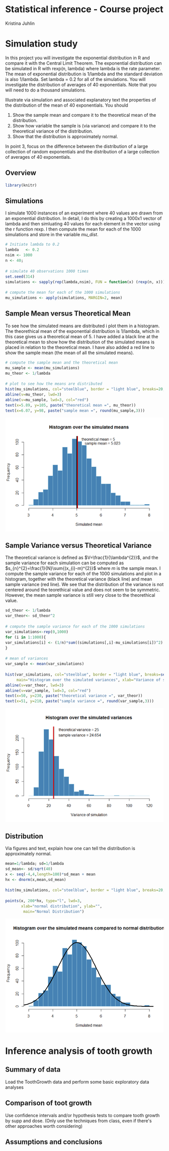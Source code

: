 # Statistical inference - Course project
Kristina Juhlin  
#  Simulation study  
In this project you will investigate the exponential distribution in R and compare it with the Central Limit Theorem. The exponential distribution can be simulated in R with rexp(n, lambda) where lambda is the rate parameter. The mean of exponential distribution is 1/lambda and the standard deviation is also 1/lambda. Set lambda = 0.2 for all of the simulations. You will investigate the distribution of averages of 40 exponentials. Note that you will need to do a thousand simulations.

Illustrate via simulation and associated explanatory text the properties of the distribution of the mean of 40 exponentials.  You should
1. Show the sample mean and compare it to the theoretical mean of the distribution.
2. Show how variable the sample is (via variance) and compare it to the theoretical variance of the distribution.
3. Show that the distribution is approximately normal.

In point 3, focus on the difference between the distribution of a large collection of random exponentials and the distribution of a large collection of averages of 40 exponentials. 

## Overview

```r
library(knitr)
```

## Simulations 
I simulate 1000 instances of an experiment where 40 values are drawn from an exponential distribution. In detail, I do this by creating a 1000x1 vector of lambda and then simluating 40 values for each element in the vector using the r function rexp. I then compute the mean for each of the 1000 simulations and store in the variable *mu_dist*. 


```r
# Initiate lambda to 0.2
lambda   <- 0.2
nsim <- 1000
n <- 40;

# simulate 40 observations 1000 times
set.seed(314)
simulations <- sapply(rep(lambda,nsim), FUN = function(x) (rexp(n, x)))

# compute the mean for each of the 1000 simulations
mu_simulations <- apply(simulations, MARGIN=2, mean)
```
## Sample Mean versus Theoretical Mean
To see how the simulated means are distributed i plot them in a histogram. The theorethical mean of the exponential distribution is 1/lambda, which in this case gives us a theoretical mean of 5. I have added a black line at the theoretical mean to show how the distribution of the simulated means is placed in relation to the theoretical mean. I have also added a red line to show the sample mean (the mean of all the simulated means).


```r
# compute the sample mean and the theoretical mean
mu_sample <- mean(mu_simulations)
mu_theor <- 1/lambda 

# plot to see how the means are distributed 
hist(mu_simulations, col="steelblue", border = "light blue", breaks=20, main="Histogram over the simulated means", xlab="Simulated mean")
abline(v=mu_theor, lwd=3)
abline(v=mu_sample, lwd=3, col="red")
text(x=5.89, y=105, paste("theoretical mean =", mu_theor))
text(x=6.07, y=98, paste("sample mean =", round(mu_sample,3)))
```

![](StatInf_report_files/figure-html/mean-1.png) 

## Sample Variance versus Theoretical Variance 
The theoretical variance is defined as $V=\frac{1}{\lambda^{2}}$, and the sample variance for each simulation can be computed as $s_{n}^{2}=\frac{1}{N}\sum{(x_{i}-m)^{2}}$ where $m$ is the sample mean. I compute the sample variance for each of the 1000 simulations and plot in a histogram, together with the theoretical variance (black line) and mean sample variance (red line). We see that the distribution of the variance is not centered around the teorethical value and does not seem to be symmetric. However, the mean sample variance is still very close to the theorethical value.


```r
sd_theor <- 1/lambda
var_theor<- sd_theor^2

# compute the sample variance for each of the 1000 simulations
var_simulations<-rep(0,1000)
for (i in 1:1000){
var_simulations[i] <- (1/n)*sum((simulations[,i]-mu_simulations[i])^2)
}

# mean of variances
var_sample <- mean(var_simulations) 

hist(var_simulations, col="steelblue", border = "light blue", breaks=seq(from=0, to= 120, by=5),
     main="Histogram over the simulated variances", xlab="Variance of simulation")
abline(v=var_theor, lwd=3)
abline(v=var_sample, lwd=3, col="red")
text(x=50, y=230, paste("theoretical variance =", var_theor))
text(x=51, y=210, paste("sample variance =", round(var_sample,3)))
```

![](StatInf_report_files/figure-html/variance-1.png) 

## Distribution 
Via figures and text, explain how one can tell the distribution is approximately normal.

```r
mean=1/lambda; sd=1/lambda
sd_mean<- sd/sqrt(40)
x <- seq(-4,4,length=100)*sd_mean + mean
hx <- dnorm(x,mean,sd_mean)

hist(mu_simulations, col="steelblue", border = "light blue", breaks=20, main="Histogram over the simulated means compared to normal distribution", xlab="Simulated mean")

points(x, 200*hx, type="l", lwd=3, 
       xlab="normal distribution", ylab="",
        main="Normal Distribution")
```

![](StatInf_report_files/figure-html/distribution-1.png) 

# Inference analysis of tooth growth

## Summary of data 
Load the ToothGrowth data and perform some basic exploratory data analyses 

## Comparison of toot growth 
Use confidence intervals and/or hypothesis tests to compare tooth growth by supp and dose. (Only use the techniques from class, even if there's other approaches worth considering)

## Assumptions and conclusions 




